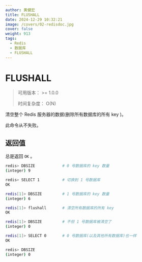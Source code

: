 ```yaml
---
author: 黄健宏
title: FLUSHALL
date: 2024-12-29 10:32:21
image: /covers/02-redisdoc.jpg
cover: false
weight: 913
tags:
  - Redis
  - 数据库
  - FLUSHALL
---
```


# FLUSHALL

> 可用版本： >= 1.0.0
> 
> 时间复杂度： O(N)

清空整个 Redis 服务器的数据(删除所有数据库的所有 key )。

此命令从不失败。

## 返回值

总是返回 `OK` 。

```bash
redis> DBSIZE            # 0 号数据库的 key 数量
(integer) 9

redis> SELECT 1          # 切换到 1 号数据库
OK

redis[1]> DBSIZE         # 1 号数据库的 key 数量
(integer) 6

redis[1]> flushall       # 清空所有数据库的所有 key
OK

redis[1]> DBSIZE         # 不但 1 号数据库被清空了
(integer) 0

redis[1]> SELECT 0       # 0 号数据库(以及其他所有数据库)也一样
OK

redis> DBSIZE
(integer) 0
```